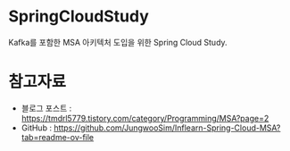 # SpringCloudStudy
Kafka를 포함한 MSA 아키텍처 도입을 위한 Spring Cloud Study.

# 참고자료
- 블로그 포스트 : https://tmdrl5779.tistory.com/category/Programming/MSA?page=2  
- GitHub : https://github.com/JungwooSim/Inflearn-Spring-Cloud-MSA?tab=readme-ov-file
